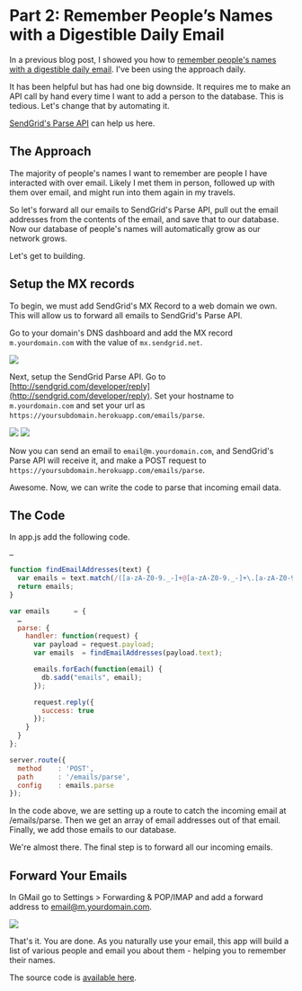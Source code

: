 # Part 2: Remember People’s Names with a Digestible Daily Email

In a previous blog post, I showed you how to [remember people's names with a digestible daily email](http://blog.sendgrid.com/remember-peoples-names-with-an-easily-digestible-daily-email/). I've been using the approach daily. 

It has been helpful but has had one big downside. It requires me to make an API call by hand every time I want to add a person to the database. This is tedious. Let's change that by automating it.

[SendGrid's Parse API](http://sendgrid.com/docs/API_Reference/Webhooks/parse.html) can help us here.

## The Approach

The majority of people's names I want to remember are people I have interacted with over email. Likely I met them in person, followed up with them over email, and might run into them again in my travels.

So let's forward all our emails to SendGrid's Parse API, pull out the email addresses from the contents of the email, and save that to our database. Now our database of people's names will automatically grow as our network grows.

Let's get to building.

## Setup the MX records

To begin, we must add SendGrid's MX Record to a web domain we own. This will allow us to forward all emails to SendGrid's Parse API.

Go to your domain's DNS dashboard and add the MX record `m.yourdomain.com` with the value of `mx.sendgrid.net`.

![](https://raw.github.com/scottmotte/writings/master/images/visage-grid-part-2-1.png)


Next, setup the SendGrid Parse API. Go to [http://sendgrid.com/developer/reply](http://sendgrid.com/developer/reply). Set your hostname to `m.yourdomain.com` and set your url as `https://yoursubdomain.herokuapp.com/emails/parse`.

![](https://raw.github.com/scottmotte/writings/master/images/visage-grid-part-2-2.png)
![](https://raw.github.com/scottmotte/writings/master/images/visage-grid-part-2-3.png)

Now you can send an email to `email@m.yourdomain.com`, and SendGrid's Parse API will receive it, and make a POST request to  `https://yoursubdomain.herokuapp.com/emails/parse`.

Awesome. Now, we can write the code to parse that incoming email data.

## The Code

In app.js add the following code.

```javascript
…

function findEmailAddresses(text) {
  var emails = text.match(/([a-zA-Z0-9._-]+@[a-zA-Z0-9._-]+\.[a-zA-Z0-9._-]+)/gi);
  return emails;
}

var emails      = {
  …
  parse: {
    handler: function(request) {
      var payload = request.payload;
      var emails  = findEmailAddresses(payload.text);

      emails.forEach(function(email) {
        db.sadd("emails", email); 
      });

      request.reply({
        success: true
      });
    }
  }
};

server.route({
  method    : 'POST',
  path      : '/emails/parse',
  config    : emails.parse
});
```

In the code above, we are setting up a route to catch the incoming email at /emails/parse. Then we get an array of email addresses out of that email. Finally, we add those emails to our database.

We're almost there. The final step is to forward all our incoming emails.

## Forward Your Emails

In GMail go to Settings > Forwarding & POP/IMAP and add a forward address to email@m.yourdomain.com. 

![](https://raw.github.com/scottmotte/writings/master/images/visage-grid-part-2-4.jpg)

That's it. You are done. As you naturally use your email, this app will build a list of various people and email you about them - helping you to remember their names.

The source code is [available here](https://github.com/scottmotte/visage-grid).
